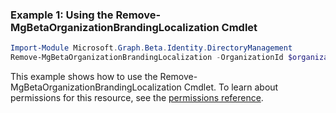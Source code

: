 ### Example 1: Using the Remove-MgBetaOrganizationBrandingLocalization Cmdlet
```powershell
Import-Module Microsoft.Graph.Beta.Identity.DirectoryManagement
Remove-MgBetaOrganizationBrandingLocalization -OrganizationId $organizationId -OrganizationalBrandingLocalizationId $organizationalBrandingLocalizationId
```
This example shows how to use the Remove-MgBetaOrganizationBrandingLocalization Cmdlet.
To learn about permissions for this resource, see the [permissions reference](/graph/permissions-reference).
